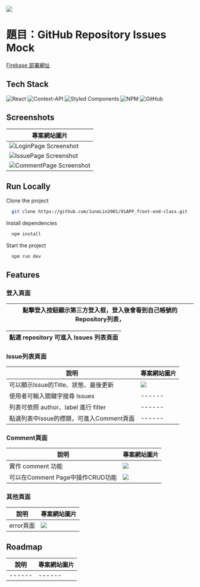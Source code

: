 ![](https://i.imgur.com/1iziTls.png)
# 題目：GitHub Repository Issues Mock

[Firebase 部署網址](https://f2e-2bac8.web.app/login)


## Tech Stack

![React](https://img.shields.io/badge/react-%2320232a.svg?style=for-the-badge&logo=react&logoColor=%2361DAFB)
![Context-API](https://img.shields.io/badge/Context--Api-000000?style=for-the-badge&logo=react)
![Styled Components](https://img.shields.io/badge/styled--components-DB7093?style=for-the-badge&logo=styled-components&logoColor=white)
![NPM](https://img.shields.io/badge/NPM-%23CB3837.svg?style=for-the-badge&logo=npm&logoColor=white)
![GitHub](https://img.shields.io/badge/github-%23121011.svg?style=for-the-badge&logo=github&logoColor=white)

## Screenshots

| 專案網站圖片 | 
| ------ | 
| ![LoginPage Screenshot](https://i.imgur.com/vYjZhLy.png) | 
| ![IssuePage Screenshot](https://i.imgur.com/Sl0hI8Z.png) | 
| ![CommentPage Screenshot](https://i.imgur.com/KpR9QgB.png) | 


## Run Locally

Clone the project

```bash
  git clone https://github.com/JuneLin2001/91APP_front-end-class.git
```



Install dependencies

```bash
  npm install
```

Start the project

```bash
  npm run dev
```


## Features

### 登入頁面

| 點擊登入按鈕顯示第三方登入框，登入後會看到自己帳號的Repository列表， | 
| ------ | 

| 點選 repository 可進入 Issues 列表頁面 | 
| ------ | 

### Issue列表頁面
| 說明 | 專案網站圖片 |
| ------ | ------ |
| 可以顯示Issue的Title、狀態、最後更新 | ![](https://i.imgur.com/FfGY4hD.png)  |
| 使用者可輸入關鍵字搜尋 Issues| ------ |
| 列表可依照 author、label 進行 filter | ------ |
| 點選列表中issue的標題，可進入Comment頁面 | ------ |

### Comment頁面
| 說明 | 專案網站圖片 |
| ------ | ------ |
| 實作 comment 功能 | ![](https://i.imgur.com/gFPBQaB.png) |
| 可以在Comment Page中操作CRUD功能 | ![](https://i.imgur.com/cO0SyI2.png) |

### 其他頁面
| 說明 | 專案網站圖片 |
| ------ | ------ |
| error頁面 | ![](https://i.imgur.com/cKtDCsj.png) |

## Roadmap
| 說明 | 專案網站圖片 |
| ------ | ------ |
| ------ | ------ |
